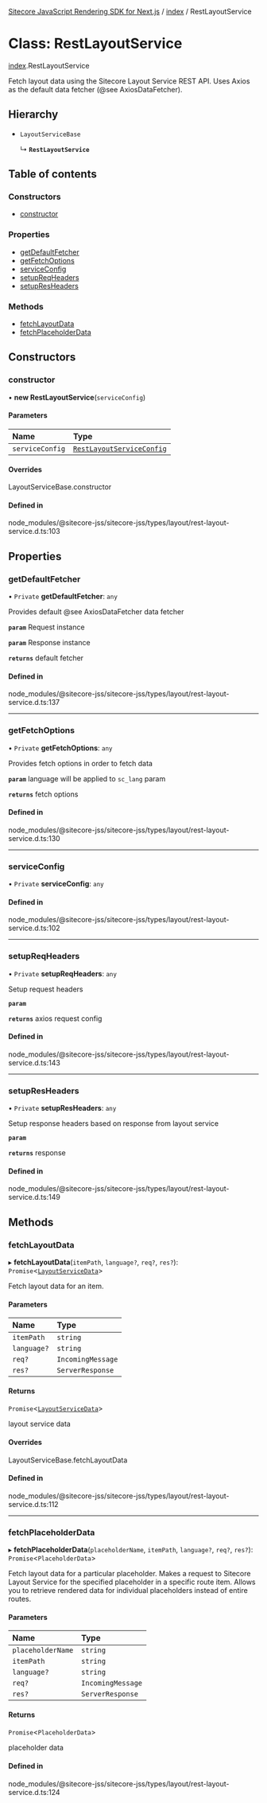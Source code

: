 [Sitecore JavaScript Rendering SDK for Next.js](../README.md) / [index](../modules/index.md) / RestLayoutService

# Class: RestLayoutService

[index](../modules/index.md).RestLayoutService

Fetch layout data using the Sitecore Layout Service REST API.
Uses Axios as the default data fetcher (@see AxiosDataFetcher).

## Hierarchy

- `LayoutServiceBase`

  ↳ **`RestLayoutService`**

## Table of contents

### Constructors

- [constructor](index.RestLayoutService.md#constructor)

### Properties

- [getDefaultFetcher](index.RestLayoutService.md#getdefaultfetcher)
- [getFetchOptions](index.RestLayoutService.md#getfetchoptions)
- [serviceConfig](index.RestLayoutService.md#serviceconfig)
- [setupReqHeaders](index.RestLayoutService.md#setupreqheaders)
- [setupResHeaders](index.RestLayoutService.md#setupresheaders)

### Methods

- [fetchLayoutData](index.RestLayoutService.md#fetchlayoutdata)
- [fetchPlaceholderData](index.RestLayoutService.md#fetchplaceholderdata)

## Constructors

### constructor

• **new RestLayoutService**(`serviceConfig`)

#### Parameters

| Name | Type |
| :------ | :------ |
| `serviceConfig` | [`RestLayoutServiceConfig`](../modules/index.md#restlayoutserviceconfig) |

#### Overrides

LayoutServiceBase.constructor

#### Defined in

node_modules/@sitecore-jss/sitecore-jss/types/layout/rest-layout-service.d.ts:103

## Properties

### getDefaultFetcher

• `Private` **getDefaultFetcher**: `any`

Provides default @see AxiosDataFetcher data fetcher

**`param`** Request instance

**`param`** Response instance

**`returns`** default fetcher

#### Defined in

node_modules/@sitecore-jss/sitecore-jss/types/layout/rest-layout-service.d.ts:137

___

### getFetchOptions

• `Private` **getFetchOptions**: `any`

Provides fetch options in order to fetch data

**`param`** language will be applied to `sc_lang` param

**`returns`** fetch options

#### Defined in

node_modules/@sitecore-jss/sitecore-jss/types/layout/rest-layout-service.d.ts:130

___

### serviceConfig

• `Private` **serviceConfig**: `any`

#### Defined in

node_modules/@sitecore-jss/sitecore-jss/types/layout/rest-layout-service.d.ts:102

___

### setupReqHeaders

• `Private` **setupReqHeaders**: `any`

Setup request headers

**`param`**

**`returns`** axios request config

#### Defined in

node_modules/@sitecore-jss/sitecore-jss/types/layout/rest-layout-service.d.ts:143

___

### setupResHeaders

• `Private` **setupResHeaders**: `any`

Setup response headers based on response from layout service

**`param`**

**`returns`** response

#### Defined in

node_modules/@sitecore-jss/sitecore-jss/types/layout/rest-layout-service.d.ts:149

## Methods

### fetchLayoutData

▸ **fetchLayoutData**(`itemPath`, `language?`, `req?`, `res?`): `Promise`<[`LayoutServiceData`](../interfaces/index.LayoutServiceData.md)\>

Fetch layout data for an item.

#### Parameters

| Name | Type |
| :------ | :------ |
| `itemPath` | `string` |
| `language?` | `string` |
| `req?` | `IncomingMessage` |
| `res?` | `ServerResponse` |

#### Returns

`Promise`<[`LayoutServiceData`](../interfaces/index.LayoutServiceData.md)\>

layout service data

#### Overrides

LayoutServiceBase.fetchLayoutData

#### Defined in

node_modules/@sitecore-jss/sitecore-jss/types/layout/rest-layout-service.d.ts:112

___

### fetchPlaceholderData

▸ **fetchPlaceholderData**(`placeholderName`, `itemPath`, `language?`, `req?`, `res?`): `Promise`<`PlaceholderData`\>

Fetch layout data for a particular placeholder.
Makes a request to Sitecore Layout Service for the specified placeholder in
a specific route item. Allows you to retrieve rendered data for individual placeholders instead of entire routes.

#### Parameters

| Name | Type |
| :------ | :------ |
| `placeholderName` | `string` |
| `itemPath` | `string` |
| `language?` | `string` |
| `req?` | `IncomingMessage` |
| `res?` | `ServerResponse` |

#### Returns

`Promise`<`PlaceholderData`\>

placeholder data

#### Defined in

node_modules/@sitecore-jss/sitecore-jss/types/layout/rest-layout-service.d.ts:124
